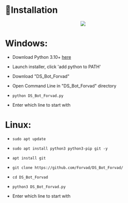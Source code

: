 ﻿
🧾Installation
===================================
<p align="center">
  <img src="https://lh3.googleusercontent.com/lNdvGGQwXUEZEgPqEKjdl7hSROc7ye4f72Vzn8fo93UQOkwbwyXDRCKcjGiHcUZKouw">
</p>

# Windows:


 * Download Python 3.10+ [here](https://www.python.org/downloads) 

 * Launch installer, click 'add python to PATH'

 * Download "DS_Bot_Forvad"

 * Open Command Line in "DS_Bot_Forvad" directory

 * `python DS_Bot_Forvad.py`

 * Enter which line to start with


# Linux:


* `sudo apt update`

* `sudo apt install python3 python3-pip git -y`

* `apt install git`

* `git clone https://github.com/Forvad/DS_Bot_Forvad/`

* `cd DS_Bot_Forvad`

* `python3 DS_Bot_Forvad.py`

* Enter which line to start with


